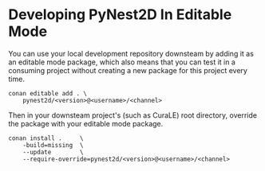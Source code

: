 
# Developing PyNest2D In Editable Mode

You can use your local development repository downsteam by adding it as an editable mode package, which also means that you can test it in a consuming project without creating a new package for this project every time.

```shell
conan editable add . \
    pynest2d/<version>@<username>/<channel>
```

Then in your downsteam project's (such as CuraLE) root directory, override the package with your editable mode package.

```shell
conan install .     \
    -build=missing  \
    --update        \
    --require-override=pynest2d/<version>@<username>/<channel>
```
